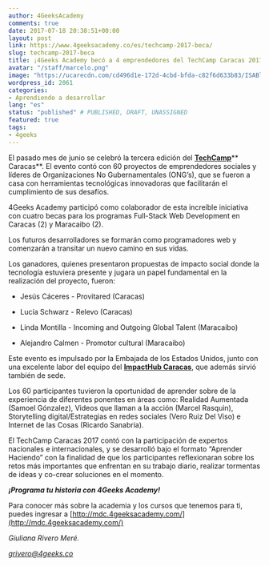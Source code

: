 ```yaml
---
author: 4GeeksAcademy
comments: true
date: 2017-07-18 20:38:51+00:00
layout: post
link: https://www.4geeksacademy.co/es/techcamp-2017-beca/
slug: techcamp-2017-beca
title: ¡4Geeks Academy becó a 4 emprendedores del TechCamp Caracas 2017!
avatar: "/staff/marcelo.png"
image: "https://ucarecdn.com/cd496d1e-172d-4cbd-bfda-c82f6d633b83/ISABlogCover.png"
wordpress_id: 2061
categories:
- Aprendiendo a desarrollar
lang: "es"
status: "published" # PUBLISHED, DRAFT, UNASSIGNED
featured: true
tags:
- 4geeks
---
```


El pasado mes de junio se celebró la tercera edición del [**TechCamp**](https://techcamp.america.gov/)** Caracas**. El evento contó con 60 proyectos de emprendedores sociales y líderes de Organizaciones No Gubernamentales (ONG’s), que se fueron a casa con herramientas tecnológicas innovadoras que facilitarán el cumplimiento de sus desafíos.

4Geeks Academy participó como colaborador de esta increíble iniciativa con cuatro becas para los programas Full-Stack Web Development en Caracas (2) y Maracaibo (2).

Los futuros desarrolladores se formarán como programadores web y comenzarán a transitar un nuevo camino en sus vidas.

Los ganadores, quienes presentaron propuestas de impacto social donde la tecnología estuviera presente y jugara un papel fundamental en la realización del proyecto, fueron:



 	
  * Jesús Cáceres - Provitared (Caracas)

 	
  * Lucía Schwarz - Relevo (Caracas)

 	
  * Linda Montilla - Incoming and Outgoing Global Talent (Maracaibo)

 	
  * Alejandro Calmen - Promotor cultural (Maracaibo)


Este evento es impulsado por la Embajada de los Estados Unidos, junto con una excelente labor del equipo del [**ImpactHub Caracas**](https://caracas.impacthub.net/), que además sirvió también de sede.

Los 60 participantes tuvieron la oportunidad de aprender sobre de la experiencia de diferentes ponentes en áreas como: Realidad Aumentada (Samoel Gónzalez), Videos que llaman a la acción (Marcel Rasquin), Storytelling digital/Estrategias en redes sociales (Vero Ruiz Del Viso) e Internet de las Cosas (Ricardo Sanabria).

El TechCamp Caracas 2017 contó con la participación de expertos nacionales e internacionales, y se desarrolló bajo el formato “Aprender Haciendo” con la finalidad de que los participantes reflexionaran sobre los retos más importantes que enfrentan en su trabajo diario, realizar tormentas de ideas y co-crear soluciones en el momento.

**_¡Programa tu historia con 4Geeks Academy!_**

Para conocer más sobre la academia y los cursos que tenemos para ti, puedes ingresar a [http://mdc.4geeksacademy.com/](http://mdc.4geeksacademy.com/)

_Giuliana Rivero Meré._

[_grivero@4geeks.co_](mailto:grivero@4geeks.co)


